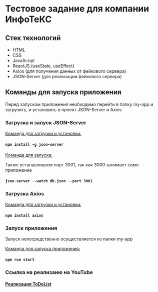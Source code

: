 # Тестовое задание для компании ИнфоТеКС

## Стек технологий

* HTML
* CSS 
* JavaScript
* ReactJS (useState, useEffect)
* Axios (для получения данных от фейкового сервера)
* JSON-Server (для реализации фейкового сервера)

## Команды для запуска приложения 

Перед запуском приложения необходимо перейти в папку my-app и загрузить, и установить в проект JSON-Server и Axios

### Загрузка и запуск JSON-Server

[Команда для загрузки и установки:](https://github.com/typicode/json-server)

#### `npm install -g json-server`

[Команда для запуска:](https://github.com/typicode/json-server)

Также устанавливаем порт 3001, так как 3000 занимает само приложение

#### `json-server --watch db.json --port 3001`

### Загрузка Axios

[Команда для загрузки и установки:](https://github.com/axios/axios)

#### `npm install axios`

### Запуск приложения

Запуск непосредственно осуществляется из папки my-app

[Команда для запуска приложения:](https://create-react-app.dev/docs/getting-started)

#### `npm run start`

### Ссылка на реализаию на YouTube

#### [Реализация ToDoList](https://www.youtube.com/watch?v=dwG0PyNv3kk&ab_channel=VladislavVlasenko)
